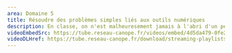 ```yaml
---
area: Domaine 5
title: Résoudre des problèmes simples liés aux outils numériques
description: En classe, on n'est malheuresement jamais à l'abri d'un pépin technique quand on utilise des outils numériques. Dans cette vidéo, vous trouverez des conseils pour les éviter et réagir en cas d'imprévu !
videoEmbedSrc: https://tube.reseau-canope.fr/videos/embed/4d5da479-0fe2-4e63-befd-ad3082fed30f
videoDLHref: https://tube.reseau-canope.fr/download/streaming-playlists/hls/videos/4d5da479-0fe2-4e63-befd-ad3082fed30f-1080-fragmented.mp4
---
```

